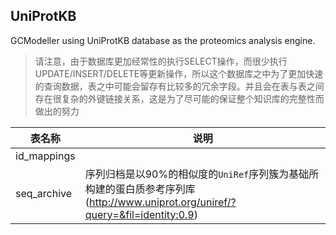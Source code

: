 ## UniProtKB

GCModeller using UniProtKB database as the proteomics analysis engine.

> 请注意，由于数据库更加经常性的执行SELECT操作，而很少执行UPDATE/INSERT/DELETE等更新操作，所以这个数据库之中为了更加快速的查询数据，表之中可能会留存有比较多的冗余字段。并且会在表与表之间存在很复杂的外键链接关系，这是为了尽可能的保证整个知识库的完整性而做出的努力

|表名称|说明|
|-----|---|
|id_mappings||
|seq_archive|序列归档是以90%的相似度的``UniRef``序列簇为基础所构建的蛋白质参考序列库(http://www.uniprot.org/uniref/?query=&fil=identity:0.9)|
